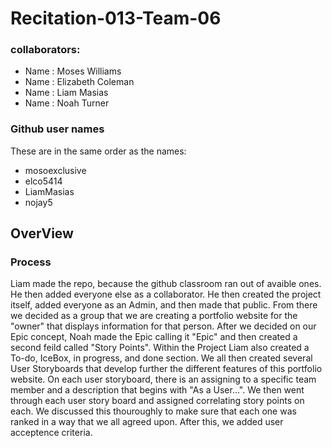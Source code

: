 # Recitation-013-Team-06
### collaborators: 
 + Name : Moses Williams      
 + Name : Elizabeth Coleman  
 + Name : Liam Masias        
 + Name : Noah Turner
### Github user names
These are in the same order as the names:
+ mosoexclusive
+ elco5414
+ LiamMasias
+ nojay5

## OverView
### Process
Liam made the repo, because the github classroom ran out of avaible ones. He then added everyone else as a collaborator. He then created the project itself, added everyone as an Admin, and then made that public. From there we decided as a group that we are creating a portfolio website for the "owner" that displays information for that person. After we decided on our Epic concept, Noah made the Epic calling it "Epic" and then created a second feild called "Story Points". Within the Project Liam also created a To-do, IceBox, in progress, and done section. We all then created several User Storyboards that develop further the different features of this portfolio website. On each user storyboard, there is an assigning to a specific team member and a description that begins with "As a User...". We then went through each user story board and assigned correlating story points on each. We discussed this thouroughly to make sure that each one was ranked in a way that we all agreed upon. After this, we added user acceptence criteria. 
